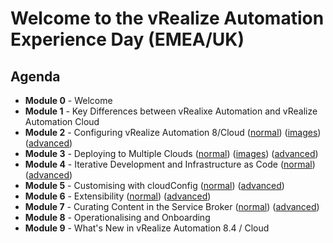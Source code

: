# Welcome to the vRealize Automation Experience Day (EMEA/UK)

## Agenda

* **Module 0** - Welcome
* **Module 1** - Key Differences between vRealixe Automation and vRealize Automation Cloud
* **Module 2** - Configuring vRealize Automation 8/Cloud ([normal](/module-2/m2-full-lab-guide.md)) ([images](/module-2/m2-img-lab-guide.md)) ([advanced](/module-2/m2-adv-lab-guide.md))
* **Module 3** - Deploying to Multiple Clouds ([normal](/module-3/m3-full-lab-guide.md)) ([images](/module-3/m3-img-lab-guide.md)) ([advanced](/module-3/m3-adv-lab-guide.md))
* **Module 4** - Iterative Development and Infrastructure as Code ([normal](/module-4/m4-full-lab-guide.md)) ([advanced](/module-4/m4-adv-lab-guide.md))
* **Module 5** - Customising with cloudConfig ([normal](/module-5/m5-full-lab-guide.md)) ([advanced](/module-5/m5-adv-lab-guide.md))
* **Module 6** - Extensibility ([normal](/module-6/m6-full-lab-guide.md)) ([advanced](/module-6/m6-adv-lab-guide.md))
* **Module 7** - Curating Content in the Service Broker ([normal](/module-7/m7-full-lab-guide.md)) ([advanced](/module-7/m7-adv-lab-guide.md))
* **Module 8** - Operationalising and Onboarding
* **Module 9** - What's New in vRealize Automation 8.4 / Cloud